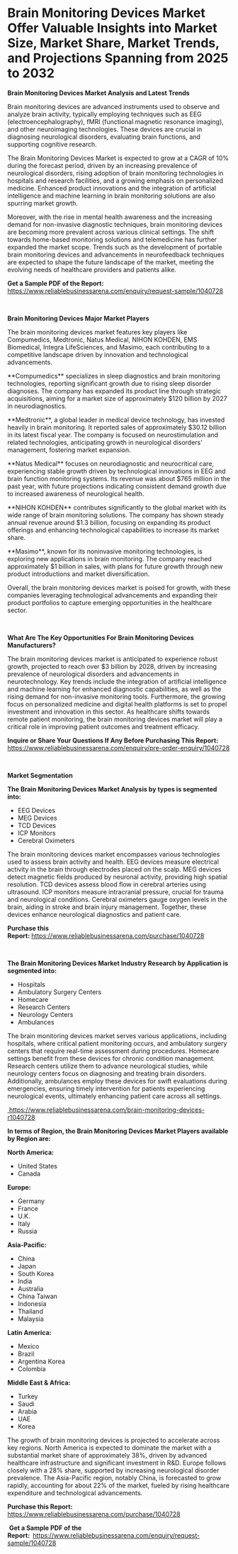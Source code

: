 <p><h1>Brain Monitoring Devices Market Offer Valuable Insights into Market Size, Market Share, Market Trends, and Projections Spanning from 2025 to 2032</h1></p><p><strong>Brain Monitoring Devices Market Analysis and Latest Trends</strong></p>
<p><p>Brain monitoring devices are advanced instruments used to observe and analyze brain activity, typically employing techniques such as EEG (electroencephalography), fMRI (functional magnetic resonance imaging), and other neuroimaging technologies. These devices are crucial in diagnosing neurological disorders, evaluating brain functions, and supporting cognitive research.</p><p>The Brain Monitoring Devices Market is expected to grow at a CAGR of 10% during the forecast period, driven by an increasing prevalence of neurological disorders, rising adoption of brain monitoring technologies in hospitals and research facilities, and a growing emphasis on personalized medicine. Enhanced product innovations and the integration of artificial intelligence and machine learning in brain monitoring solutions are also spurring market growth. </p><p>Moreover, with the rise in mental health awareness and the increasing demand for non-invasive diagnostic techniques, brain monitoring devices are becoming more prevalent across various clinical settings. The shift towards home-based monitoring solutions and telemedicine has further expanded the market scope. Trends such as the development of portable brain monitoring devices and advancements in neurofeedback techniques are expected to shape the future landscape of the market, meeting the evolving needs of healthcare providers and patients alike.</p></p>
<p><strong>Get a Sample PDF of the Report:&nbsp;</strong> <a href="https://www.reliablebusinessarena.com/enquiry/request-sample/1040728?utm_campaign=3577&utm_medium=2&utm_source=Github&utm_content=ia&utm_term=13042025&utm_id=brain-monitoring-devices">https://www.reliablebusinessarena.com/enquiry/request-sample/1040728</a></p>
<p>&nbsp;</p>
<p><strong>Brain Monitoring Devices Major Market Players</strong></p>
<p><p>The brain monitoring devices market features key players like Compumedics, Medtronic, Natus Medical, NIHON KOHDEN, EMS Biomedical, Integra LifeSciences, and Masimo, each contributing to a competitive landscape driven by innovation and technological advancements.</p><p>**Compumedics** specializes in sleep diagnostics and brain monitoring technologies, reporting significant growth due to rising sleep disorder diagnoses. The company has expanded its product line through strategic acquisitions, aiming for a market size of approximately $120 billion by 2027 in neurodiagnostics.</p><p>**Medtronic**, a global leader in medical device technology, has invested heavily in brain monitoring. It reported sales of approximately $30.12 billion in its latest fiscal year. The company is focused on neurostimulation and related technologies, anticipating growth in neurological disorders' management, fostering market expansion.</p><p>**Natus Medical** focuses on neurodiagnostic and neurocritical care, experiencing stable growth driven by technological innovations in EEG and brain function monitoring systems. Its revenue was about $765 million in the past year, with future projections indicating consistent demand growth due to increased awareness of neurological health.</p><p>**NIHON KOHDEN** contributes significantly to the global market with its wide range of brain monitoring solutions. The company has shown steady annual revenue around $1.3 billion, focusing on expanding its product offerings and enhancing technological capabilities to increase its market share.</p><p>**Masimo**, known for its noninvasive monitoring technologies, is exploring new applications in brain monitoring. The company reached approximately $1 billion in sales, with plans for future growth through new product introductions and market diversification.</p><p>Overall, the brain monitoring devices market is poised for growth, with these companies leveraging technological advancements and expanding their product portfolios to capture emerging opportunities in the healthcare sector.</p></p>
<p>&nbsp;</p>
<p><strong>What Are The Key Opportunities For Brain Monitoring Devices Manufacturers?</strong></p>
<p><p>The brain monitoring devices market is anticipated to experience robust growth, projected to reach over $3 billion by 2028, driven by increasing prevalence of neurological disorders and advancements in neurotechnology. Key trends include the integration of artificial intelligence and machine learning for enhanced diagnostic capabilities, as well as the rising demand for non-invasive monitoring tools. Furthermore, the growing focus on personalized medicine and digital health platforms is set to propel investment and innovation in this sector. As healthcare shifts towards remote patient monitoring, the brain monitoring devices market will play a critical role in improving patient outcomes and treatment efficacy.</p></p>
<p><strong>Inquire or Share Your Questions If Any Before Purchasing This Report:</strong> <a href="https://www.reliablebusinessarena.com/enquiry/pre-order-enquiry/1040728?utm_campaign=3577&utm_medium=2&utm_source=Github&utm_content=ia&utm_term=13042025&utm_id=brain-monitoring-devices">https://www.reliablebusinessarena.com/enquiry/pre-order-enquiry/1040728</a></p>
<p>&nbsp;</p>
<p><strong>Market Segmentation</strong></p>
<p><strong>The Brain Monitoring Devices Market Analysis by types is segmented into:</strong></p>
<p><ul><li>EEG Devices</li><li>MEG Devices</li><li>TCD Devices</li><li>ICP Monitors</li><li>Cerebral Oximeters</li></ul></p>
<p><p>The brain monitoring devices market encompasses various technologies used to assess brain activity and health. EEG devices measure electrical activity in the brain through electrodes placed on the scalp. MEG devices detect magnetic fields produced by neuronal activity, providing high spatial resolution. TCD devices assess blood flow in cerebral arteries using ultrasound. ICP monitors measure intracranial pressure, crucial for trauma and neurological conditions. Cerebral oximeters gauge oxygen levels in the brain, aiding in stroke and brain injury management. Together, these devices enhance neurological diagnostics and patient care.</p></p>
<p><strong>Purchase this Report:&nbsp;</strong><a href="https://www.reliablebusinessarena.com/purchase/1040728?utm_campaign=3577&utm_medium=2&utm_source=Github&utm_content=ia&utm_term=13042025&utm_id=brain-monitoring-devices">https://www.reliablebusinessarena.com/purchase/1040728</a></p>
<p>&nbsp;</p>
<p><strong>The Brain Monitoring Devices Market Industry Research by Application is segmented into:</strong></p>
<p><ul><li>Hospitals</li><li>Ambulatory Surgery Centers</li><li>Homecare</li><li>Research Centers</li><li>Neurology Centers</li><li>Ambulances</li></ul></p>
<p><p>The brain monitoring devices market serves various applications, including hospitals, where critical patient monitoring occurs, and ambulatory surgery centers that require real-time assessment during procedures. Homecare settings benefit from these devices for chronic condition management. Research centers utilize them to advance neurological studies, while neurology centers focus on diagnosing and treating brain disorders. Additionally, ambulances employ these devices for swift evaluations during emergencies, ensuring timely intervention for patients experiencing neurological events, ultimately enhancing patient care across all settings.</p></p>
<p><a href="https://www.reliablebusinessarena.com/brain-monitoring-devices-r1040728?utm_campaign=3577&utm_medium=2&utm_source=Github&utm_content=ia&utm_term=13042025&utm_id=brain-monitoring-devices">&nbsp;https://www.reliablebusinessarena.com/brain-monitoring-devices-r1040728</a></p>
<p><strong>In terms of Region, the Brain Monitoring Devices Market Players available by Region are:</strong></p>
<p>
    <p> <strong> North America: </strong>
        <ul>
            <li>United States</li>
            <li>Canada</li>
        </ul>
        </p> 
    <p> <strong> Europe: </strong>
        <ul>
            <li>Germany</li>
            <li>France</li>
            <li>U.K.</li>
            <li>Italy</li>
            <li>Russia</li>
        </ul>
        </p> 
    <p> <strong> Asia-Pacific: </strong>
        <ul>
            <li>China</li>
            <li>Japan</li>
            <li>South Korea</li>
            <li>India</li>
            <li>Australia</li>
            <li>China Taiwan</li>
            <li>Indonesia</li>
            <li>Thailand</li>
            <li>Malaysia</li>
        </ul>
        </p> 
    <p> <strong> Latin America: </strong>
        <ul>
            <li>Mexico</li>
            <li>Brazil</li>
            <li>Argentina Korea</li>
            <li>Colombia</li>
        </ul>
        </p> 
    <p> <strong> Middle East & Africa: </strong>
        <ul>
            <li>Turkey</li>
            <li>Saudi</li>
            <li>Arabia</li>
            <li>UAE</li>
            <li>Korea</li>
        </ul>
    </p>
    </p>
<p><p>The growth of brain monitoring devices is projected to accelerate across key regions. North America is expected to dominate the market with a substantial market share of approximately 38%, driven by advanced healthcare infrastructure and significant investment in R&D. Europe follows closely with a 28% share, supported by increasing neurological disorder prevalence. The Asia-Pacific region, notably China, is forecasted to grow rapidly, accounting for about 22% of the market, fueled by rising healthcare expenditure and technological advancements.</p></p>
<p><strong>Purchase this Report: </strong><a href="https://www.reliablebusinessarena.com/purchase/1040728?utm_campaign=3577&utm_medium=2&utm_source=Github&utm_content=ia&utm_term=13042025&utm_id=brain-monitoring-devices">https://www.reliablebusinessarena.com/purchase/1040728</a></p>
<p>&nbsp;<strong>Get a Sample PDF of the Report:&nbsp;&nbsp;</strong><a href="https://www.reliablebusinessarena.com/enquiry/request-sample/1040728?utm_campaign=3577&utm_medium=2&utm_source=Github&utm_content=ia&utm_term=13042025&utm_id=brain-monitoring-devices">https://www.reliablebusinessarena.com/enquiry/request-sample/1040728</a></p>
<p><strong></strong></p>
<p><p></p><p></p><p></p></p>